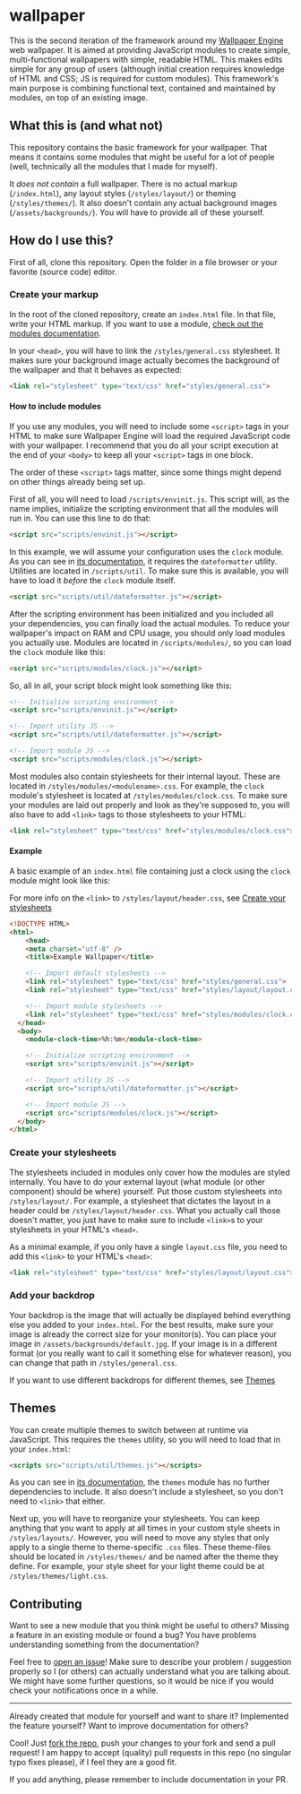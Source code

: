 # wallpaper

This is the second iteration of the framework around my [Wallpaper Engine](https://www.wallpaperengine.io) web wallpaper.
It is aimed at providing JavaScript modules to create simple, multi-functional wallpapers with simple, readable HTML.
This makes edits simple for any group of users (although initial creation requires knowledge of HTML and CSS; JS is required for custom modules).
This framework's main purpose is combining functional text, contained and maintained by modules, on top of an existing image.

## What this is (and what not)

This repository contains the basic framework for your wallpaper.
That means it contains some modules that might be useful for a lot of people
(well, technically all the modules that I made for myself).

It *does not contain* a full wallpaper.
There is no actual markup (`/index.html`), any layout styles (`/styles/layout/`) or theming (`/styles/themes/`).
It also doesn't contain any actual background images (`/assets/backgrounds/`).
You will have to provide all of these yourself.

## How do I use this?

First of all, clone this repository.
Open the folder in a file browser or your favorite (source code) editor.

### Create your markup

In the root of the cloned repository, create an `index.html` file.
In that file, write your HTML markup.
If you want to use a module, [check out the modules documentation](docs/modules/README.md).

In your `<head>`, you will have to link the `/styles/general.css` stylesheet.
It makes sure your background image actually becomes the background of the wallpaper and that it behaves as expected:

```html
<link rel="stylesheet" type="text/css" href="styles/general.css">
```

#### How to include modules

If you use any modules, you will need to include some `<script>` tags in your HTML to make sure Wallpaper Engine will load the required JavaScript code with your wallpaper.
I recommend that you do all your script execution at the end of your `<body>` to keep all your `<script>` tags in one block.

The order of these `<script>` tags matter, since some things might depend on  other things already being set up.

First of all, you will need to load `/scripts/envinit.js`.
This script will, as the name implies, initialize the scripting environment that all the modules will run in.
You can use this line to do that:

```html
<script src="scripts/envinit.js"></script>
```

In this example, we will assume your configuration uses the `clock` module.
As you can see in [its documentation](docs/modules/clock.md), it requires the `dateformatter` utility.
Utilities are located in `/scripts/util`.
To make sure this is available, you will have to load it *before* the `clock` module itself.

```html
<script src="scripts/util/dateformatter.js"></script>
```

After the scripting environment has been initialized and you included all your dependencies, you can finally load the actual modules.
To reduce your wallpaper's impact on RAM and CPU usage, you should only load modules you actually use.
Modules are located in `/scripts/modules/`, so you can load the `clock` module like this:

```html
<script src="scripts/modules/clock.js"></script>
```

So, all in all, your script block might look something like this:

```html
<!-- Initialize scripting environment -->
<script src="scripts/envinit.js"></script>

<!-- Import utility JS -->
<script src="scripts/util/dateformatter.js"></script>

<!-- Import module JS -->
<script src="scripts/modules/clock.js"></script>
```

Most modules also contain stylesheets for their internal layout.
These are located in `/styles/modules/<modulename>.css`.
For example, the `clock` module's stylesheet is located at `/styles/modules/clock.css`.
To make sure your modules are laid out properly and look as they're supposed to, you will also have to add `<link>` tags to those stylesheets to your HTML:

```html
<link rel="stylesheet" type="text/css" href="styles/modules/clock.css">
```

#### Example

A basic example of an `index.html` file containing just a clock using the `clock` module might look like this:

For more info on the `<link>` to `/styles/layout/header.css`, see [Create your stylesheets](#create-your-stylesheets)

```html
<!DOCTYPE HTML>
<html>
    <head>
    <meta charset="utf-8" />
    <title>Example Wallpaper</title>

    <!-- Import default stylesheets -->
    <link rel="stylesheet" type="text/css" href="styles/general.css">
    <link rel="stylesheet" type="text/css" href="styles/layout/layout.css">

    <!-- Import module stylesheets -->
    <link rel="stylesheet" type="text/css" href="styles/modules/clock.css">
  </head>
  <body>
    <module-clock-time>%h:%m</module-clock-time>

    <!-- Initialize scripting environment -->
    <script src="scripts/envinit.js"></script>

    <!-- Import utility JS -->
    <script src="scripts/util/dateformatter.js"></script>

    <!-- Import module JS -->
    <script src="scripts/modules/clock.js"></script>
  </body>
</html>
```

### Create your stylesheets

The stylesheets included in modules only cover how the modules are styled internally.
You have to do your external layout (what module (or other component) should be where) yourself.
Put those custom stylesheets into `/styles/layout/`.
For example, a stylesheet that dictates the layout in a header could be `/styles/layout/header.css`.
What you actually call those doesn't matter, you just have to make sure to include `<link>`s to your stylesheets in your HTML's `<head>`.

As a minimal example, if you only have a single `layout.css` file, you need to add this `<link>` to your HTML's `<head>`:

```html
<link rel="stylesheet" type="text/css" href="styles/layout/layout.css">
```

### Add your backdrop

Your backdrop is the image that will actually be displayed behind everything else you added to your `index.html`.
For the best results, make sure your image is already the correct size for your monitor(s).
You can place your image in `/assets/backgrounds/default.jpg`.
If your image is in a different format (or you really want to call it something else for whatever reason), you can change that path in `/styles/general.css`.

If you want to use different backdrops for different themes, see [Themes](#themes)

## Themes

You can create multiple themes to switch between at runtime via JavaScript.
This requires the `themes` utility, so you will need to load that in your `index.html`:

```html
<scripts src="scripts/util/themes.js"></scripts>
```

As you can see in [its documentation](docs/utilities/themes.md), the `themes` module has no further dependencies to include.
It also doesn't include a stylesheet, so you don't need to `<link>` that either.

Next up, you will have to reorganize your stylesheets.
You can keep anything that you want to apply at all times in your custom style sheets in `/styles/layouts/`.
However, you will need to move any styles that only apply to a single theme to theme-specific `.css` files.
These theme-files should be located in `/styles/themes/` and be named after the theme they define.
For example, your style sheet for your light theme could be at `/styles/themes/light.css`.

## Contributing

Want to see a new module that you think might be useful to others?
Missing a feature in an existing module or found a bug?
You have problems understanding something from the documentation?

Feel free to [open an issue](https://github.com/kiriDevs/wallpaper/issues/new)!
Make sure to describe your problem / suggestion properly so I (or others) can actually understand what you are talking about.
We might have some further questions, so it would be nice if you would check your notifications once in a while.

---

Already created that module for yourself and want to share it?
Implemented the feature yourself?
Want to improve documentation for others?

Cool!
Just [fork the repo](https://github.com/kiriDevs/wallpaper/fork), push your changes to your fork and send a pull request!
I am happy to accept (quality) pull requests in this repo (no singular typo fixes please), if I feel they are a good fit.

If you add anything, please remember to include documentation in your PR.
